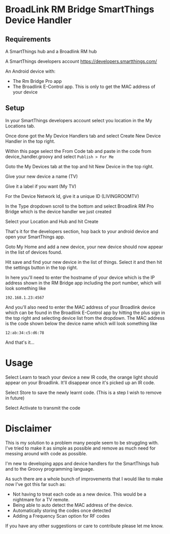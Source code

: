 # BroadLink RM Bridge SmartThings Device Handler

## Requirements
A SmartThings hub and a Broadlink RM hub

A SmartThings developers account https://developers.smartthings.com/

An Android device with:
* The Rm Bridge Pro app
* The Broadlink E-Control app. This is only to get the MAC address of your device

## Setup
In your SmartThings developers account select you location in the My Locations tab.

Once done got the My Device Handlers tab and select Create New Device Handler in the top right.

Within this page select the From Code tab and paste in the code from device_handler.groovy and select `Publish > For Me`

Goto the My Devices tab at the top and hit New Device in the top right.

Give your new device a name (TV)

Give it a label if you want (My TV)

For the Device Network Id, give it a unique ID (LIVINGROOMTV)

In the Type dropdown scroll to the bottom and select Broadlink RM Pro Bridge which is the device handler we just created

Select your Location and Hub and hit Create

That's it for the developers section, hop back to your android device and open your SmartThings app.

Goto My Home and add a new device, your new device should now appear in the list of devices found.

Hit save and find your new device in the list of things. Select it and then hit the settings button in the top right.

In here you'll need to enter the hostname of your device which is the IP address shown in the RM Bridge app including the port number, which will look something like

`192.168.1.23:4567`

And you'll also need to enter the MAC address of your Broadlink device which can be found in the Broadlink E-Control app by hitting the plus sign in the top right and selecting device list from the dropdown. The MAC address is the code shown below the device name which will look something like

`12:ab:34:c5:d6:78`

And that's it...

# Usage
Select Learn to teach your device a new IR code, the orange light should appear on your Broadlink. It'll disappear once it's picked up an IR code.

Select Store to save the newly learnt code. (This is a step I wish to remove in future)

Select Activate to transmit the code

# Disclaimer
This is my solution to a problem many people seem to be struggling with. I've tried to make it as simple as possible and remove as much need for messing around with code as possible.

I'm new to developing apps and device handlers for the SmartThings hub and to the Groovy programming language.

As such there are a whole bunch of improvements that I would like to make now I've got this far such as:

* Not having to treat each code as a new device. This would be a nightmare for a TV remote.
* Being able to auto detect the MAC address of the device.
* Automatically storing the codes once detected
* Adding a Frequency Scan option for RF codes

If you have any other suggestions or care to contribute please let me know.
